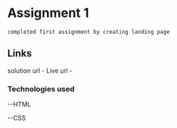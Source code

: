 # Assignment 1 

    completed first assignment by creating landing page

## Links

   solution url -
   Live url -

### Technologies used

   --HTML

   --CSS